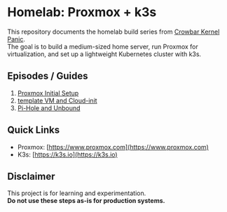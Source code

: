 # Homelab: Proxmox + k3s

This repository documents the homelab build series from [Crowbar Kernel Panic](https://podcast.link).  
The goal is to build a medium-sized home server, run Proxmox for virtualization, and set up a lightweight Kubernetes cluster with k3s.

## Episodes / Guides
1. [Proxmox Initial Setup](./docs/01-proxmox-setup.md)
2. [template VM and Cloud-init](./docs/02-cloud-init-vm.md)
3. [Pi-Hole and Unbound](./docs/03-Pi-Hole-Unbound.md)

## Quick Links
- Proxmox: [https://www.proxmox.com](https://www.proxmox.com)
- K3s: [https://k3s.io](https://k3s.io)

## Disclaimer
This project is for learning and experimentation.  
**Do not use these steps as-is for production systems.**
